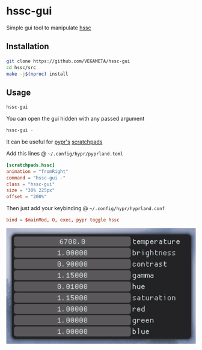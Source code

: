 # hssc-gui

Simple gui tool to manipulate [hssc](https://github.com/VEGAMETA/hyprland-screen-controller)

## Installation

```bash
git clone https://github.com/VEGAMETA/hssc-gui
cd hssc/src
make -j$(nproc) install
```

## Usage

```bash
hssc-gui
```

You can open the gui hidden with any passed argument

```bash
hssc-gui -
```

It can be useful for [pypr's](https://github.com/hyprland-community/pyprland)
[scratchpads](https://hyprland-community.github.io/pyprland/scratchpads.html)

Add this lines @ `~/.config/hypr/pyprland.toml`

```toml
[scratchpads.hssc]
animation = "fromRight"
command = "hssc-gui -"
class = "hssc-gui"
size = "30% 225px"
offset = "200%"
```

Then just add your keybinding @ `~/.config/hypr/hyprland.conf`

```conf
bind = $mainMod, O, exec, pypr toggle hssc
```

![](./showcase.png)
